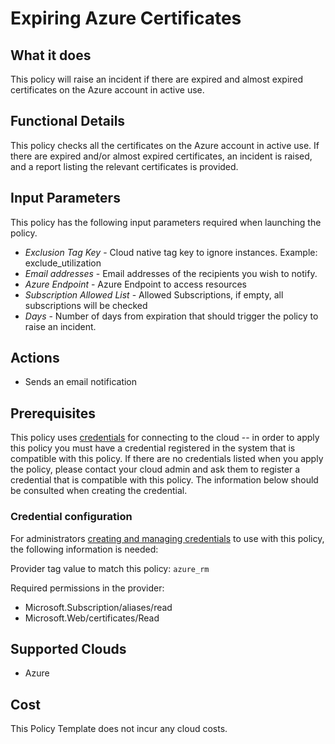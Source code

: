 # Expiring Azure Certificates

## What it does

This policy will raise an incident if there are expired and almost expired certificates on the Azure account in active use.

## Functional Details

This policy checks all the certificates on the Azure account in active use. If there are expired and/or almost expired certificates, an incident is raised, and a report listing the relevant certificates is provided.

## Input Parameters

This policy has the following input parameters required when launching the policy.

- *Exclusion Tag Key* - Cloud native tag key to ignore instances. Example: exclude_utilization
- *Email addresses* - Email addresses of the recipients you wish to notify.
- *Azure Endpoint* - Azure Endpoint to access resources
- *Subscription Allowed List* - Allowed Subscriptions, if empty, all subscriptions will be checked
- *Days* - Number of days from expiration that should trigger the policy to raise an incident.

## Actions

- Sends an email notification

## Prerequisites

This policy uses [credentials](https://docs.flexera.com/flexera/EN/Automation/ManagingCredentialsExternal.htm) for connecting to the cloud -- in order to apply this policy you must have a credential registered in the system that is compatible with this policy. If there are no credentials listed when you apply the policy, please contact your cloud admin and ask them to register a credential that is compatible with this policy. The information below should be consulted when creating the credential.

### Credential configuration

For administrators [creating and managing credentials](https://docs.flexera.com/flexera/EN/Automation/ManagingCredentialsExternal.htm) to use with this policy, the following information is needed:

Provider tag value to match this policy: `azure_rm`

Required permissions in the provider:

- Microsoft.Subscription/aliases/read
- Microsoft.Web/certificates/Read

## Supported Clouds

- Azure

## Cost

This Policy Template does not incur any cloud costs.

